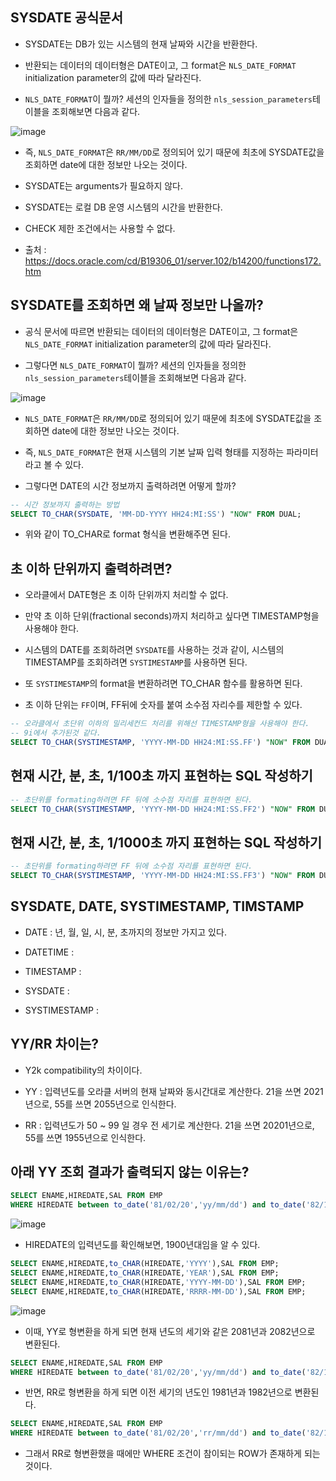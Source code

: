
## SYSDATE 공식문서

- SYSDATE는 DB가 있는 시스템의 현재 날짜와 시간을 반환한다.

- 반환되는 데이터의 데이터형은 DATE이고, 그 format은 `NLS_DATE_FORMAT` initialization parameter의 값에 따라 달라진다. 

- `NLS_DATE_FORMAT`이 뭘까? 세션의 인자들을 정의한 `nls_session_parameters`테이블을 조회해보면 다음과 같다.

![image](https://user-images.githubusercontent.com/77392444/115357801-f8e9d480-a1f7-11eb-803d-95bf4b0e1927.png)

- 즉, `NLS_DATE_FORMAT`은 `RR/MM/DD`로 정의되어 있기 때문에 최초에 SYSDATE값을 조회하면 date에 대한 정보만 나오는 것이다. 

- SYSDATE는 arguments가 필요하지 않다. 

- SYSDATE는 로컬 DB 운영 시스템의 시간을 반환한다.

- CHECK 제한 조건에서는 사용할 수 없다.

- 출처 : https://docs.oracle.com/cd/B19306_01/server.102/b14200/functions172.htm


## SYSDATE를 조회하면 왜 날짜 정보만 나올까?

- 공식 문서에 따르면 반환되는 데이터의 데이터형은 DATE이고, 그 format은 `NLS_DATE_FORMAT` initialization parameter의 값에 따라 달라진다. 

- 그렇다면 `NLS_DATE_FORMAT`이 뭘까? 세션의 인자들을 정의한 `nls_session_parameters`테이블을 조회해보면 다음과 같다.

![image](https://user-images.githubusercontent.com/77392444/115357801-f8e9d480-a1f7-11eb-803d-95bf4b0e1927.png)

- `NLS_DATE_FORMAT`은 `RR/MM/DD`로 정의되어 있기 때문에 최초에 SYSDATE값을 조회하면 date에 대한 정보만 나오는 것이다. 

- 즉, `NLS_DATE_FORMAT`은 현재 시스템의 기본 날짜 입력 형태를 지정하는 파라미터라고 볼 수 있다. 

- 그렇다면 DATE의 시간 정보까지 출력하려면 어떻게 할까?

```sql
-- 시간 정보까지 출력하는 방법
SELECT TO_CHAR(SYSDATE, 'MM-DD-YYYY HH24:MI:SS') "NOW" FROM DUAL;
```

- 위와 같이 TO_CHAR로 format 형식을 변환해주면 된다. 


## 초 이하 단위까지 출력하려면?

- 오라클에서 DATE형은 초 이하 단위까지 처리할 수 없다. 

- 만약 초 이하 단위(fractional seconds)까지 처리하고 싶다면 TIMESTAMP형을 사용해야 한다. 

- 시스템의 DATE를 조회하려면 `SYSDATE`를 사용하는 것과 같이, 시스템의 TIMESTAMP를 조회하려면 `SYSTIMESTAMP`를 사용하면 된다. 

- 또 `SYSTIMESTAMP`의 format을 변환하려면 TO_CHAR 함수를 활용하면 된다. 

- 초 이하 단위는 `FF`이며, FF뒤에 숫자를 붙여 소수점 자리수를 제한할 수 있다. 

```SQL
-- 오라클에서 초단위 이하의 밀리세컨드 처리를 위해선 TIMESTAMP형을 사용해야 한다.
-- 9i에서 추가된것 같다.
SELECT TO_CHAR(SYSTIMESTAMP, 'YYYY-MM-DD HH24:MI:SS.FF') "NOW" FROM DUAL;
```


## 현재 시간, 분, 초, 1/100초 까지 표현하는 SQL 작성하기

```SQL
-- 초단위를 formating하려면 FF 뒤에 소수점 자리를 표현하면 된다. 
SELECT TO_CHAR(SYSTIMESTAMP, 'YYYY-MM-DD HH24:MI:SS.FF2') "NOW" FROM DUAL;
```



## 현재 시간, 분, 초, 1/1000초 까지 표현하는 SQL 작성하기

```SQL
-- 초단위를 formating하려면 FF 뒤에 소수점 자리를 표현하면 된다. 
SELECT TO_CHAR(SYSTIMESTAMP, 'YYYY-MM-DD HH24:MI:SS.FF3') "NOW" FROM DUAL;
```

## SYSDATE, DATE, SYSTIMESTAMP, TIMSTAMP

- DATE : 년, 월, 일, 시, 분, 초까지의 정보만 가지고 있다. 

- DATETIME : 

- TIMESTAMP : 

- SYSDATE : 

- SYSTIMESTAMP : 


## YY/RR 차이는?

- Y2k compatibility의 차이이다.

- YY : 입력년도를 오라클 서버의 현재 날짜와 동시간대로 계산한다. 21을 쓰면 2021년으로, 55를 쓰면 2055년으로 인식한다.

- RR : 입력년도가 50 ~ 99 일 경우 전 세기로 계산한다. 21을 쓰면 20201년으로, 55를 쓰면 1955년으로 인식한다.



## 아래 YY 조회 결과가 출력되지 않는 이유는?

```sql
SELECT ENAME,HIREDATE,SAL FROM EMP
WHERE HIREDATE between to_date('81/02/20','yy/mm/dd') and to_date('82/12/09','yy/mm/dd');
```

![image](https://user-images.githubusercontent.com/77392444/116014385-f19b4e80-a66f-11eb-83ce-7a9d95efe73c.png)

-  HIREDATE의 입력년도를 확인해보면, 1900년대임을 알 수 있다.

```sql
SELECT ENAME,HIREDATE,to_CHAR(HIREDATE,'YYYY'),SAL FROM EMP;
SELECT ENAME,HIREDATE,to_CHAR(HIREDATE,'YEAR'),SAL FROM EMP;
SELECT ENAME,HIREDATE,to_CHAR(HIREDATE,'YYYY-MM-DD'),SAL FROM EMP;
SELECT ENAME,HIREDATE,to_CHAR(HIREDATE,'RRRR-MM-DD'),SAL FROM EMP;
```

![image](https://user-images.githubusercontent.com/77392444/116015044-e8f84780-a672-11eb-8279-bd6d996cbb78.png)


- 이때, YY로 형변환을 하게 되면 현재 년도의 세기와 같은 2081년과 2082년으로 변환된다.

```sql
SELECT ENAME,HIREDATE,SAL FROM EMP
WHERE HIREDATE between to_date('81/02/20','yy/mm/dd') and to_date('82/12/09','yy/mm/dd');
```

- 반면, RR로 형변환을 하게 되면 이전 세기의 년도인 1981년과 1982년으로 변환된다. 

```sql
SELECT ENAME,HIREDATE,SAL FROM EMP
WHERE HIREDATE between to_date('81/02/20','rr/mm/dd') and to_date('82/12/09','rr/mm/dd');
```

- 그래서 RR로 형변환했을 때에만 WHERE 조건이 참이되는 ROW가 존재하게 되는 것이다.
